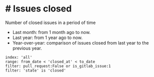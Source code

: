 # \# Issues closed

Number of closed issues in a period of time
- Last month: from 1 month ago to now.
- Last year: from 1 year ago to now.
- Year-over-year: comparison of issues closed from last year to the previous year.

```
index: 'all'
range: from_date < 'closed_at' < to_date
filter: pull_request:False or is_gitlab_issue:1
filter: 'state' is 'closed'
```

